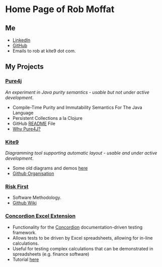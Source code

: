
# Home Page of Rob Moffat

## Me

 - [LinkedIn](https://www.linkedin.com/in/robmoffat/)
 - [GitHub](https://github.com/robmoffat)
 - Emails to rob at kite9 dot com.

## My Projects

### [Pure4j](pure4j.org)

*An experiment in Java purity semantics - usable but not under active development*.

 - Compile-Time Purity and Immutability Semantics For The Java Language
 - Persistent Collections a la Clojure
 - GitHub [README](https://github.com/robmoffat/pure4j) File
 - [Why Pure4J?](https://github.com/robmoffat/pure4j/blob/master/docs/impetus.md)


### [Kite9](http://kite9.com)

*Diagramming tool supporting automatic layout - usable and under active development*.

 - Some old diagrams and demos [here](http://info.kite9.com/)
 - [Github Organisation](https://github.com/kite9-org)
 
### [Risk First](http://riskfirst.org)

 - Software Methodology.
 - [Github Wiki](https://github.com/risk-first/website/wiki)
 
### [Concordion Excel Extension](https://github.com/concordion/concordion-excel-extension)

 - Functionality for the [Concordion](http://concordion.org) documentation-driven testing framework.
 - Allows tests to be driven by Excel spreadsheets, allowing for in-line calculations.
 - Useful for testing complex calculations that can be demonstrated in spreadsheets (e.g. finance software)
 - Tutorial [here](https://github.com/concordion/concordion-excel-extension-tutorial)
 









